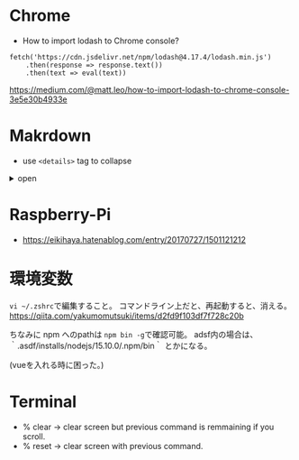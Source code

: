 # Chrome
* How to import lodash to Chrome console?
```
fetch('https://cdn.jsdelivr.net/npm/lodash@4.17.4/lodash.min.js')
    .then(response => response.text())
    .then(text => eval(text))
```
https://medium.com/@matt.leo/how-to-import-lodash-to-chrome-console-3e5e30b4933e


# Makrdown
* use `<details>` tag to collapse
<details>
  <summary> open </summary>
  <p>
  collpased!
  </p>
</details>

# Raspberry-Pi
* https://eikihaya.hatenablog.com/entry/20170727/1501121212

# 環境変数
`vi ~/.zshrc`で編集すること。
コマンドライン上だと、再起動すると、消える。
https://qiita.com/yakumomutsuki/items/d2fd9f103df7f728c20b

ちなみに npm へのpathは `npm bin -g`で確認可能。
adsf内の場合は、｀.asdf/installs/nodejs/15.10.0/.npm/bin｀ とかになる。

(vueを入れる時に困った。)

# Terminal
* % clear
  -> clear screen but previous command is remmaining if you scroll.
* % reset
  -> clear screen with previous command.